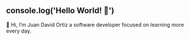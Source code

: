 <h2>console.log('Hello World! 👋')</h2>

👋 Hi, I’m Juan David Ortiz a software developer focused on learning more every day.

<!---
JDavid97/JDavid97 is a ✨ special ✨ repository because its `README.md` (this file) appears on your GitHub profile.
You can click the Preview link to take a look at your changes.
--->
